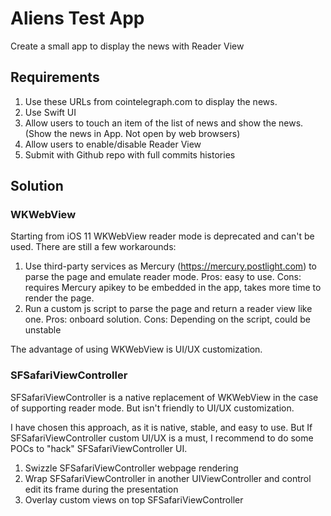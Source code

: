 # Aliens Test App

Create a small app to display the news with Reader View

## Requirements

1. Use these URLs from cointelegraph.com to display the news.
2. Use Swift UI
3. Allow users to touch an item of the list of news and show the news. (Show the news in App. Not open by web browsers)
4. Allow users to enable/disable Reader View
5. Submit with Github repo with full commits histories

## Solution
### WKWebView
Starting from iOS 11 WKWebView reader mode is deprecated and can't be used. There are still a few workarounds:
1. Use third-party services as Mercury (https://mercury.postlight.com) to parse the page and emulate reader mode. Pros: easy to use. Cons: requires Mercury apikey to be embedded in the app, takes more time to render the page.
2. Run a custom js script to parse the page and return a reader view like one. Pros: onboard solution. Cons: Depending on the script, could be unstable

The advantage of using WKWebView is UI/UX customization. 

### SFSafariViewController

SFSafariViewController is a native replacement of WKWebView in the case of supporting reader mode. But isn't friendly to UI/UX customization. 

I have chosen this approach, as it is native, stable, and easy to use. But If SFSafariViewController custom UI/UX is a must, I recommend to do some POCs to "hack" SFSafariViewController UI.
1. Swizzle SFSafariViewController webpage rendering
2. Wrap SFSafariViewController in another UIViewController and control edit its frame during the presentation
3. Overlay custom views on top SFSafariViewController